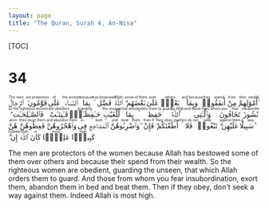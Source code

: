 ```yaml
---
layout: page
title: "The Quran, Surah 4, An-Nisa"
---
```


[TOC]
               
# 34

<ruby>ٱلرِّجَالُ<rt>The men</rt></ruby> <ruby>قَوَّٰمُونَ<rt>are protectors</rt></ruby> <ruby>عَلَى<rt>of</rt></ruby> <ruby>ٱلنِّسَآءِ<rt>the women</rt></ruby> <ruby>بِمَا<rt>because</rt></ruby> <ruby>فَضَّلَ<rt>has bestowed</rt></ruby> <ruby>ٱللَّهُ<rt>Allah</rt></ruby> <ruby>بَعْضَهُمْ<rt>some of them</rt></ruby> <ruby>عَلَىٰ<rt>over</rt></ruby> <ruby>بَعْضٍۢ<rt>others</rt></ruby> <ruby>وَبِمَآ<rt>and because</rt></ruby> <ruby>أَنفَقُوا۟<rt>they spend</rt></ruby> <ruby>مِنْ<rt>from</rt></ruby> <ruby>أَمْوَٰلِهِمْ ۚ<rt>their wealth</rt></ruby> <ruby>فَٱلصَّـٰلِحَـٰتُ<rt>so the righteous women</rt></ruby> <ruby>قَـٰنِتَـٰتٌ<rt>are obedient</rt></ruby> <ruby>حَـٰفِظَـٰتٌۭ<rt>guarding</rt></ruby> <ruby>لِّلْغَيْبِ<rt>the unseen</rt></ruby> <ruby>بِمَا<rt>that which</rt></ruby> <ruby>حَفِظَ<rt>orders them to guard</rt></ruby> <ruby>ٱللَّهُ ۚ<rt>by Allah</rt></ruby> <ruby>وَٱلَّـٰتِى<rt>and those from whom</rt></ruby> <ruby>تَخَافُونَ<rt>you fear</rt></ruby> <ruby>نُشُوزَهُنَّ<rt>insubordination</rt></ruby> <ruby>فَعِظُوهُنَّ<rt>then exort them</rt></ruby> <ruby>وَٱهْجُرُوهُنَّ<rt>and abandon them</rt></ruby> <ruby>فِى<rt>in</rt></ruby> <ruby>ٱلْمَضَاجِعِ<rt>bed</rt></ruby> <ruby>وَٱضْرِبُوهُنَّ ۖ<rt>and beat them</rt></ruby> <ruby>فَإِنْ<rt>then if</rt></ruby> <ruby>أَطَعْنَكُمْ<rt>they obey you</rt></ruby> <ruby>فَلَا<rt>then do not</rt></ruby> <ruby>تَبْغُوا۟<rt>seek</rt></ruby> <ruby>عَلَيْهِنَّ<rt>against them</rt></ruby> <ruby>سَبِيلًا ۗ<rt>a way</rt></ruby> <ruby>إِنَّ<rt>indeed</rt></ruby> <ruby>ٱللَّهَ<rt>Allah</rt></ruby> <ruby>كَانَ<rt>is</rt></ruby> <ruby>عَلِيًّۭا<rt>most</rt></ruby> <ruby>كَبِيرًۭا<rt>high</rt></ruby> 

The men are protectors of the women because Allah has bestowed some of them over others and because their spend from their wealth. So the righteous women are obedient, guarding the unseen, that which Allah orders them to guard. And those from whom you fear insubordination, exort them, abandon them in bed and beat them. Then if they obey, don't seek a way against them. Indeed Allah is most high.

                                       
